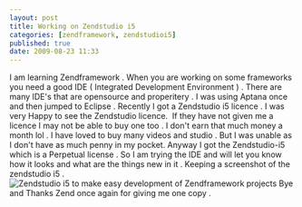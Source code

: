 ```yaml
---
layout: post
title: Working on Zendstudio i5
categories: [zendframework, zendstudioi5]
published: true
date: 2009-08-23 11:33
---
```

I am learning Zendframework . When you are working on some frameworks you need a good IDE ( Integrated Development Environment ) . There are many IDE's that are opensource and properitery . I was using Aptana once and then jumped to Eclipse . Recently I got a Zendstudio i5 licence . I was very Happy to see the Zendstudio licence.  If they have not given me a licence I may not be able to buy one too . I don't earn that much money a month lol .  I have loved to buy many videos and studio . But I was unable as I don't have as much penny in my pocket. Anyway I got the Zendstudio-i5 which is a Perpetual license . So I am trying the IDE and will let you know how it looks and what are the things new in it .  Keeping a screenshot of the zendstudio i5 .  ![Zendstudio i5 to make easy development of Zendframework projects](http://farm3.static.flickr.com/2597/3847184227_2dfa1c6eaa.jpg)  Bye and Thanks Zend once again for giving me one copy .   
